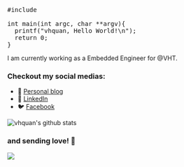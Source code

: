 <pre>
#include <stdio.h>

int main(int argc, char **argv){
  printf("vhquan, Hello World!\n");
  return 0;
}
</pre>
I am currently working as a Embedded Engineer for @VHT.
### Checkout my social medias:
- 💬 [Personal blog](https://vhquan.github.io)
- 🔗 [LinkedIn](https://www.linkedin.com/in/vhquan/)
- 🐦 [Facebook](https://www.facebook.com/vhq0225)

![vhquan's github stats](https://github-readme-stats.vercel.app/api?username=vhquan&show_icons=true)

### and sending love! 💞
![](https://media.giphy.com/media/4Zo41lhzKt6iZ8xff9/giphy.gif)
